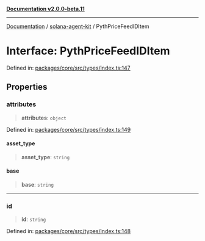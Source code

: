 [**Documentation v2.0.0-beta.11**](../../README.md)

***

[Documentation](../../README.md) / [solana-agent-kit](../README.md) / PythPriceFeedIDItem

# Interface: PythPriceFeedIDItem

Defined in: [packages/core/src/types/index.ts:147](https://github.com/scriptscrypt/solana-agent-kit/blob/8d48a57968ef71c6851a44a8efa685e80e815610/packages/core/src/types/index.ts#L147)

## Properties

### attributes

> **attributes**: `object`

Defined in: [packages/core/src/types/index.ts:149](https://github.com/scriptscrypt/solana-agent-kit/blob/8d48a57968ef71c6851a44a8efa685e80e815610/packages/core/src/types/index.ts#L149)

#### asset\_type

> **asset\_type**: `string`

#### base

> **base**: `string`

***

### id

> **id**: `string`

Defined in: [packages/core/src/types/index.ts:148](https://github.com/scriptscrypt/solana-agent-kit/blob/8d48a57968ef71c6851a44a8efa685e80e815610/packages/core/src/types/index.ts#L148)
